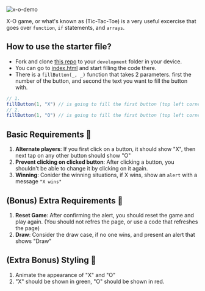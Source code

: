 ![x-o-demo](https://user-images.githubusercontent.com/8784343/149132827-c69d0d04-b73b-4501-9d82-8233109c2bc3.gif)

X-O game, or what's known as (Tic-Tac-Toe) is a very useful excercise that goes over `function`, `if` statements, and `arrays`. 

## How to use the starter file?
- Fork and clone [this repo](https://github.com/JoinCODED/TASK-XO-DOM) to your `development` folder in your device.
- You can go to [index.html](/index.html) and start filling the code there. 
- There is a `fillButton(_, _)` function  that takes 2 parameters. first the number of the button, and second the text you want to fill the button with.
```js
// 1.
fillButton(1, "X") // is going to fill the first button (top left corner) with the string "X"
// 2. 
fillButton(1, "O") // is going to fill the first button (top left corner) with an empty string
```


## Basic Requirements 🍋
1. **Alternate players**: If you first click on a button, it should show "X", then next tap on any other button should show "O"
2. **Prevent clicking on clicked button**:  After clicking a button, you shouldn't be able to change it by clicking on it again.
3. **Winning**: Conider the winning situations, if X wins, show an `alert` with a message `"X wins"` 

## (Bonus) Extra Requirements 🤼‍
1. **Reset Game**: After confirming the alert, you should reset the game and play again. (You should not refres the page, or use a code that refreshes the page) 
2. **Draw**: Consider the draw case, if no one wins, and present an alert that shows "Draw" 

## (Extra Bonus) Styling 🎨 
1. Animate the appearance of "X" and "O"
2. "X" should be shown in green, "O" should be shown in red. 
